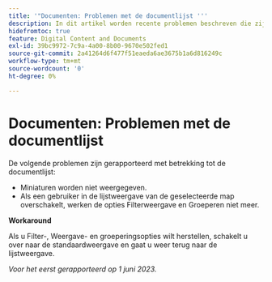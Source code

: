 ```yaml
---
title: '"Documenten: Problemen met de documentlijst '''
description: In dit artikel worden recente problemen beschreven die zijn gemeld met betrekking tot de documentlijst.
hidefromtoc: true
feature: Digital Content and Documents
exl-id: 39bc9972-7c9a-4a00-8b00-9670e502fed1
source-git-commit: 2a41264d6f477f51eaeda6ae3675b1a6d816249c
workflow-type: tm+mt
source-wordcount: '0'
ht-degree: 0%

---
```


# Documenten: Problemen met de documentlijst

<!--This article is on the WF and WFP TOCs. Valid issue, won't fix (Won't fix tab).-->

De volgende problemen zijn gerapporteerd met betrekking tot de documentlijst:

* Miniaturen worden niet weergegeven.
* Als een gebruiker in de lijstweergave van de geselecteerde map overschakelt, werken de opties Filterweergave en Groeperen niet meer.

**Workaround**

Als u Filter-, Weergave- en groeperingsopties wilt herstellen, schakelt u over naar de standaardweergave en gaat u weer terug naar de lijstweergave.

_Voor het eerst gerapporteerd op 1 juni 2023._
